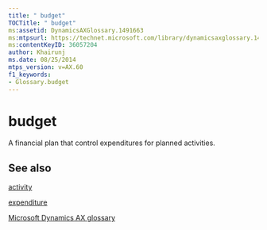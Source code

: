 ```yaml
---
title: " budget"
TOCTitle: " budget"
ms:assetid: DynamicsAXGlossary.1491663
ms:mtpsurl: https://technet.microsoft.com/library/dynamicsaxglossary.1491663(v=AX.60)
ms:contentKeyID: 36057204
author: Khairunj
ms.date: 08/25/2014
mtps_version: v=AX.60
f1_keywords:
- Glossary.budget
---
```


# budget

A financial plan that control expenditures for planned activities.

## See also

[activity](activity.md)

[expenditure](expenditure.md)

[Microsoft Dynamics AX glossary](glossary/microsoft-dynamics-ax-glossary.md)

  


